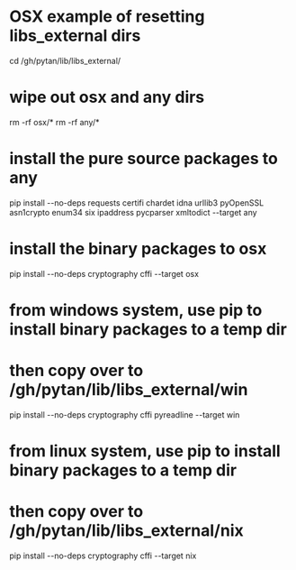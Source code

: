 # OSX example of resetting libs_external dirs
cd /gh/pytan/lib/libs_external/

# wipe out osx and any dirs
rm -rf osx/*
rm -rf any/*

# install the pure source packages to any
pip install --no-deps requests certifi chardet idna urllib3 pyOpenSSL asn1crypto enum34 six ipaddress pycparser xmltodict --target any

# install the binary packages to osx
pip install --no-deps cryptography cffi --target osx

# from windows system, use pip to install binary packages to a temp dir
# then copy over to /gh/pytan/lib/libs_external/win
pip install --no-deps cryptography cffi pyreadline --target win

# from linux system, use pip to install binary packages to a temp dir
# then copy over to /gh/pytan/lib/libs_external/nix
pip install --no-deps cryptography cffi --target nix
